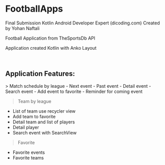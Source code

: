 # FootballApps

Final Submission Kotlin Android Developer Expert (dicoding.com)
Created by Yohan Naftali

Football Application from TheSportsDb API

Application created Kotlin with Anko Layout

</br>
<h2>Application Features:</h2>
> Match schedule by league
  - Next event
  - Past event
  - Detail event
  - Search event
  - Add event to favorite
  - Reminder for coming event
  
> Team by league
  - List of team use recycler view
  - Add team to favorite
  - Detail team and list of players
  - Detail player
  - Search event with SearchView
 
> Favorite
  - Favorite events
  - Favorite teams
